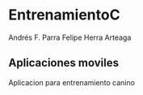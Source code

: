 # EntrenamientoC
 
Andrés F. Parra
Felipe Herra Arteaga

## Aplicaciones moviles
Aplicacion para entrenamiento canino
